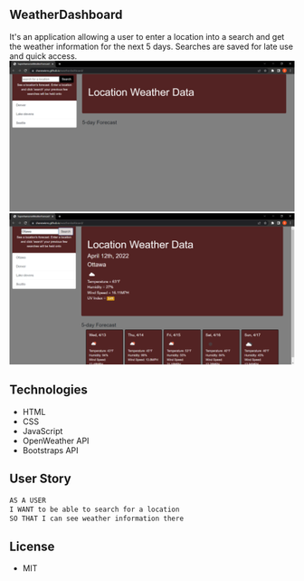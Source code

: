 
## WeatherDashboard
It's an application allowing a user to enter a location into a search and get the weather information for the next 5 days. Searches are saved for late use and quick access.
![TheLivePageNoSearch](NoSearch.png)
![TheLivePageWithSearch](withSearch.png)

## Technologies
* HTML
* CSS
* JavaScript
* OpenWeather API
* Bootstraps API

## User Story
```
AS A USER
I WANT to be able to search for a location
SO THAT I can see weather information there
```
## License
* MIT